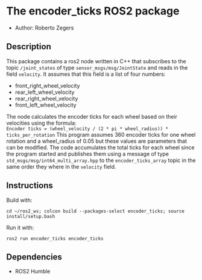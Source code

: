 # The encoder_ticks ROS2 package

- Author: Roberto Zegers

## Description

This package contains a ros2 node written in C++ that subscribes to the topic `/joint_states` of type `sensor_msgs/msg/JointState` and reads in the field `velocity`. It assumes that this field is a list of four numbers:  
- front_right_wheel_velocity
- rear_left_wheel_velocity
- rear_right_wheel_velocity
- front_left_wheel_velocity

The node calculates the encoder ticks for each wheel based on their velocities using the formula:  
`Encoder ticks = (wheel_velocity / (2 * pi * wheel_radius)) * ticks_per_rotation`
This program assumes 360 encoder ticks for one wheel rotation and a wheel_radius of 0.05 but these values are parameters that can be modified. 
The code accumulates the total ticks for each wheel since the program started and publishes them using a message of type `std_msgs/msg/int64_multi_array.hpp` to the `encoder_ticks_array` topic in the same order they where in the `velocity` field.  


## Instructions

Build with:

```
cd ~/ros2_ws; colcon build --packages-select encoder_ticks; source install/setup.bash
```

Run it with:  

```
ros2 run encoder_ticks encoder_ticks
```


## Dependencies
- ROS2 Humble